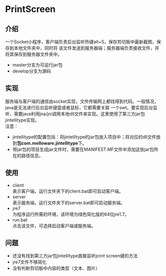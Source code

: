 # PrintScreen
## 介绍
一个Socket小程序，客户端负责后台监听热键alt+S，保存剪切板中最新截图，保存到本地文件夹中，同时将
该文件发送到服务器端；服务器端负责接收文件，并将其保存到服务器文件夹中。  
+ master分支为可运行jar包
+ develop分支为源码
## 实现
服务端与客户端的通信由socket实现，文件传输网上都找得到代码。一般情况，java是无法进行后台监听键盘或者鼠标，它都需要关联
一个swt。要实现后台监听，需要java利用jna/jni调用本地dll文件来实现。这里使用了第三方jar包jintellitype实现。  
注意：
+ jintellitype的配置包括：将jintellitype的jar包放入项目中；将对应的dll文件放到**包com.melloware.jintellitype**下。
+ 带jar包的项目生成jar文件时，需要在MANIFEST.MF文件中添加这些jar包所在的路径信息。

## 使用
+ client  
表示客户端，运行文件夹下的client.bat即可启动客户端。
+ server  
表示服务端，运行文件夹下的server.bat即可启动服务端。
+ jre7  
为程序运行所需的环境，该环境为绿色简化版的64位jre1.7。
+ run.bat  
点击该文件，可选择启动客户端或服务端。

## 问题
+ 还没有找到第三方jar包jintellitype直接监听print screen键的方法
+ jre7文件不够简化
+ 没有判断剪切板中内容的类型（文本、图片）
